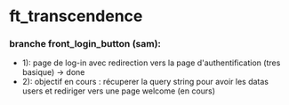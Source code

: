 # ft_transcendence

### branche front_login_button (sam):
* 1): page de log-in avec redirection vers la page d'authentification  (tres basique) -> done
* 2): objectif en cours : récuperer la query string pour avoir les datas users et rediriger vers une page welcome (en cours)

